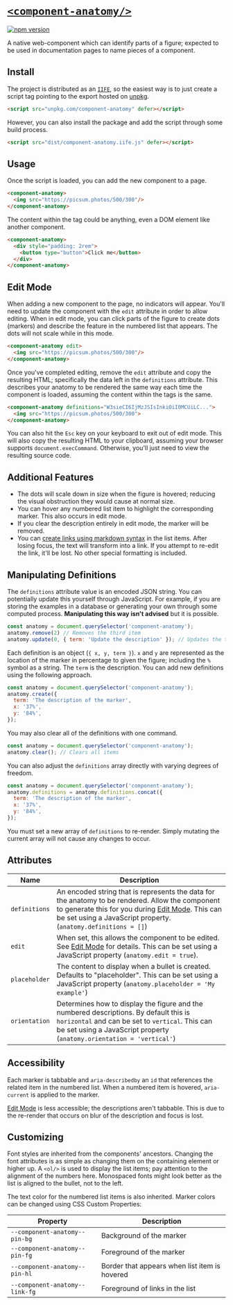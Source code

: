 # [`<component-anatomy/>`](https://ddamato.github.io/component-anatomy/)

[![npm version](https://img.shields.io/npm/v/component-anatomy.svg)](https://www.npmjs.com/package/component-anatomy)

A native web-component which can identify parts of a figure; expected to be used in documentation pages to name pieces of a component.

## Install

The project is distributed as an [`IIFE`](https://developer.mozilla.org/en-US/docs/Glossary/IIFE), so the easiest way is to just create a script tag pointing to the export hosted on [unpkg](https://unpkg.com/).

```html
<script src="unpkg.com/component-anatomy" defer></script>
```

However, you can also install the package and add the script through some build process.

```html
<script src="dist/component-anatomy.iife.js" defer></script>
```

## Usage

Once the script is loaded, you can add the new component to a page.

```html
<component-anatomy>
  <img src="https://picsum.photos/500/300"/>
</component-anatomy>
```

The content within the tag could be anything, even a DOM element like another component.

```html
<component-anatomy>
  <div style="padding: 2rem">
    <button type="button">Click me</button>
  </div>
</component-anatomy>
```

## Edit Mode

When adding a new component to the page, no indicators will appear. You'll need to update the component with the `edit` attribute in order to allow editing. When in edit mode, you can click parts of the figure to create dots (markers) and describe the feature in the numbered list that appears. The dots will not scale while in this mode.

```html
<component-anatomy edit>
  <img src="https://picsum.photos/500/300"/>
</component-anatomy>
```

Once you've completed editing, remove the `edit` attribute and copy the resulting HTML; specifically the data left in the `definitions` attribute. This describes your anatomy to be rendered the same way each time the component is loaded, assuming the content within the tags is the same.

```html
<component-anatomy definitions="W3sieCI6IjMzJSIsInkiOiI0MCUiLC...">
  <img src="https://picsum.photos/500/300">
</component-anatomy>
```

You can also hit the `Esc` key on your keyboard to exit out of edit mode. This will also copy the resulting HTML to your clipboard, assuming your browser supports `document.execCommand`. Otherwise, you'll just need to view the resulting source code.
## Additional Features

- The dots will scale down in size when the figure is hovered; reducing the visual obstruction they would cause at normal size.
- You can hover any numbered list item to highlight the corresponding marker. This also occurs in edit mode.
- If you clear the description entirely in edit mode, the marker will be removed.
- You can [create links using markdown syntax](https://www.markdownguide.org/basic-syntax/#links) in the list items. After losing focus, the text will transform into a link. If you attempt to re-edit the link, it'll be lost. No other special formatting is included.

## Manipulating Definitions

The `definitions` attribute value is an encoded JSON string. You can potentially update this yourself through JavaScript. For example, if you are storing the examples in a database or generating your own through some computed process. **Manipulating this way isn't advised** but it is possible.

```js
const anatomy = document.querySelector('component-anatomy');
anatomy.remove(2) // Removes the third item
anatomy.update(0, { term: 'Update the description' }); // Updates the text of the first item
```

Each definition is an object (`{ x, y, term }`). `x` and `y` are represented as the location of the marker in percentage to given the figure; including the `%` symbol as a string. The `term` is the description. You can add new definitions using the following approach.

```js
const anatomy = document.querySelector('component-anatomy');
anatomy.create({
  term: 'The description of the marker',
  x: '37%',
  y: '84%',
});
```

You may also clear all of the definitions with one command.

```js
const anatomy = document.querySelector('component-anatomy');
anatomy.clear(); // Clears all items
```

You can also adjust the `definitions` array directly with varying degrees of freedom.

```js
const anatomy = document.querySelector('component-anatomy');
anatomy.definitions = anatomy.definitions.concat({
  term: 'The description of the marker',
  x: '37%',
  y: '84%',
});
```

You must set a new array of `definitions` to re-render. Simply mutating the current array will not cause any changes to occur.

## Attributes

| Name | Description |
| ---- | ----------- |
| `definitions` | An encoded string that is represents the data for the anatomy to be rendered. Allow the component to generate this for you during [Edit Mode](#edit-mode). This can be set using a JavaScript property. (`anatomy.definitions = []`) |
| `edit` | When set, this allows the component to be edited. See [Edit Mode](#edit-mode) for details. This can be set using a JavaScript property (`anatomy.edit = true`). |
| `placeholder` | The content to display when a bullet is created. Defaults to "placeholder". This can be set using a JavaScript property (`anatomy.placeholder = 'My example'`) |
| `orientation` | Determines how to display the figure and the numbered descriptions. By default this is `horizontal` and can be set to `vertical`. This can be set using a JavaScript property (`anatomy.orientation = 'vertical'`)|

## Accessibility

Each marker is tabbable and `aria-describedby` an `id` that references the related item in the numbered list. When a numbered item is hovered, `aria-current` is applied to the marker.

[Edit Mode](#edit-mode) is less accessible; the descriptions aren't tabbable. This is due to the re-render that occurs on blur of the description and focus is lost.

## Customizing

Font styles are inherited from the components' ancestors. Changing the font attributes is as simple as changing them on the containing element or higher up. A `<ol/>` is used to display the list items; pay attention to the alignment of the numbers here. Monospaced fonts might look better as the list is aligned to the bullet, not to the left.

The text color for the numbered list items is also inherited. Marker colors can be changed using CSS Custom Properties:

| Property | Description |
| -------- | ----------- |
| `--component-anatomy--pin-bg` | Background of the marker |
| `--component-anatomy--pin-fg` | Foreground of the marker |
| `--component-anatomy--pin-hl` | Border that appears when list item is hovered |
| `--component-anatomy--link-fg` | Foreground of links in the list |